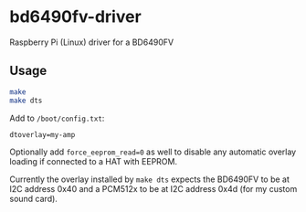 # bd6490fv-driver
Raspberry Pi (Linux) driver for a BD6490FV

## Usage

```sh
make
make dts
```

Add to `/boot/config.txt`:

```
dtoverlay=my-amp
```

Optionally add `force_eeprom_read=0` as well to disable any automatic overlay loading if connected to a HAT with EEPROM.

Currently the overlay installed by `make dts` expects the BD6490FV to be at I2C address 0x40 and a PCM512x to be at I2C address 0x4d (for my custom sound card).
